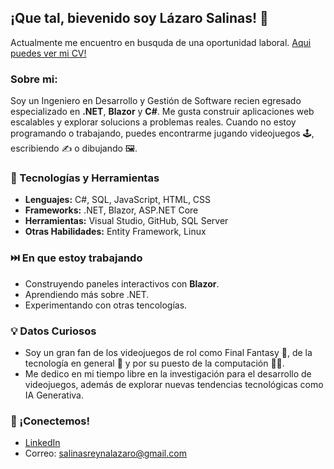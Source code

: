 ## ¡Que tal, bievenido soy Lázaro Salinas! 👋

Actualmente me encuentro en busquda de una oportunidad laboral.
[Aqui puedes ver mi CV!](https://github.com/LazoTazo/LazoTazo/blob/main/L%C3%A1zaro%20Salinas%20-%20CV.pdf)

### Sobre mi:

Soy un Ingeniero en Desarrollo y Gestión de Software recien egresado especializado en **.NET**, **Blazor** y **C#**. Me gusta construir aplicaciones web escalables y explorar solucions a problemas reales.
Cuando no estoy programando o trabajando, puedes encontrarme jugando videojuegos 🕹️, escribiendo ✍️ o dibujando 🖼️.

### 🧰 Tecnologías y Herramientas
- **Lenguajes:** C#, SQL, JavaScript, HTML, CSS
- **Frameworks:** .NET, Blazor, ASP.NET Core
- **Herramientas:** Visual Studio, GitHub, SQL Server
- **Otras Habilidades:** Entity Framework, Linux

### ⏭️ En que estoy trabajando
- Construyendo paneles interactivos con **Blazor**.
- Aprendiendo más sobre .NET.
- Experimentando con otras tencologías.

### 💡 Datos Curiosos 
- Soy un gran fan de los videojuegos de rol como Final Fantasy 🐉, de la tecnología en general 🤖 y por su puesto de la computación 👨‍💻.
- Me dedico en mi tiempo libre en la investigación para el desarrollo de videojuegos, además de explorar nuevas tendencias tecnológicas como IA Generativa.

### 🔗 ¡Conectemos!
- [LinkedIn](https://www.linkedin.com/in/lazarodanielsalinasreyna/)
- Correo: salinasreynalazaro@gmail.com
<!--
**LazoTazo/LazoTazo** is a ✨ _special_ ✨ repository because its `README.md` (this file) appears on your GitHub profile.

Here are some ideas to get you started:

- 🔭 I’m currently working on ...
- 🌱 I’m currently learning ...    
- 👯 I’m looking to collaborate on ...
- 🤔 I’m looking for help with ...
- 💬 Ask me about ...
- 📫 How to reach me: ...
- 😄 Pronouns: ...
- ⚡ Fun fact: ...
-->
